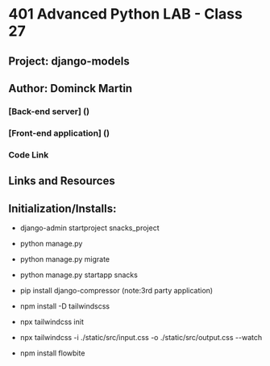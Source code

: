 

# 401 Advanced Python LAB - Class 27
## Project: django-models


## Author: Dominck Martin




### [Back-end server] ()
### [Front-end application] ()
### Code Link 

## Links and Resources


<!-- back-end server url (when applicable)
front-end application (when applicable)
Setup
.env requirements (where applicable)
i.e. -->




## Initialization/Installs: 
- django-admin startproject snacks_project
- python manage.py
- python manage.py migrate
- python manage.py startapp snacks

- pip install django-compressor (note:3rd party application)
- npm install -D tailwindscss
- npx tailwindcss init
- npx tailwindcss -i ./static/src/input.css -o ./static/src/output.css --watch
- npm install flowbite
